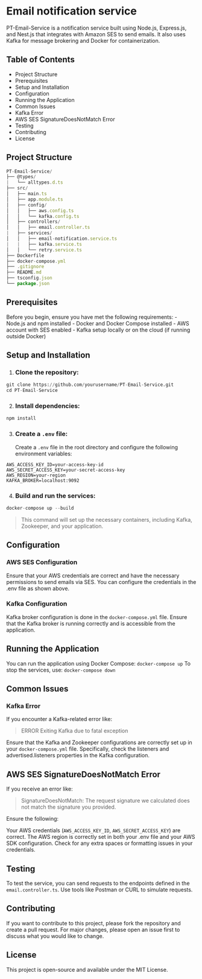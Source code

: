 # Email notification service

PT-Email-Service is a notification service built using Node.js, Express.js, and Nest.js that integrates with Amazon SES to send emails. It also uses Kafka for message brokering and Docker for containerization.

## Table of Contents

- Project Structure
- Prerequisites
- Setup and Installation
- Configuration
- Running the Application
- Common Issues
- Kafka Error
- AWS SES SignatureDoesNotMatch Error
- Testing
- Contributing
- License

## Project Structure

```javascript
PT-Email-Service/
├── @types/
|   └── alltypes.d.ts
├── src/
│   ├── main.ts
│   ├── app.module.ts
│   ├── config/
│   │   ├── aws.config.ts
│   │   └── kafka.config.ts
│   ├── controllers/
│   │   ├── email.controller.ts
|   ├── services/
│   │   ├── email-notification.service.ts
|   |   ├── kafka.service.ts
│   │   └── retry.service.ts
├── Dockerfile
├── docker-compose.yml
├── .gitignore
├── README.md
├── tsconfig.json
└── package.json
```

## Prerequisites

Before you begin, ensure you have met the following requirements: - Node.js and npm installed - Docker and Docker Compose installed - AWS account with SES enabled - Kafka setup locally or on the cloud (if running outside Docker)

## Setup and Installation

1. ### Clone the repository:

```python
git clone https://github.com/yourusername/PT-Email-Service.git
cd PT-Email-Service
```

2. ### Install dependencies:

```python
npm install
```

3. ### Create a `.env` file:
   Create a `.env` file in the root directory and configure the following environment variables:

```console
AWS_ACCESS_KEY_ID=your-access-key-id
AWS_SECRET_ACCESS_KEY=your-secret-access-key
AWS_REGION=your-region
KAFKA_BROKER=localhost:9092
```

4. ### Build and run the services:

```python
docker-compose up --build
```

> This command will set up the necessary containers, including Kafka, Zookeeper, and your application.

## Configuration

### AWS SES Configuration

Ensure that your AWS credentials are correct and have the necessary permissions to send emails via SES. You can configure the credentials in the .env file as shown above.

### Kafka Configuration

Kafka broker configuration is done in the `docker-compose.yml` file. Ensure that the Kafka broker is running correctly and is accessible from the application.

## Running the Application

You can run the application using Docker Compose:
`docker-compose up`
To stop the services, use:
`docker-compose down`

## Common Issues

### Kafka Error

If you encounter a Kafka-related error like:

> ERROR Exiting Kafka due to fatal exception

Ensure that the Kafka and Zookeeper configurations are correctly set up in your `docker-compose.yml` file. Specifically, check the listeners and advertised.listeners properties in the Kafka configuration.

## AWS SES SignatureDoesNotMatch Error

If you receive an error like:

> SignatureDoesNotMatch: The request signature we calculated does not match the signature you provided.

Ensure the following:

Your AWS credentials (`AWS_ACCESS_KEY_ID`, `AWS_SECRET_ACCESS_KEY`) are correct.
The AWS region is correctly set in both your .env file and your AWS SDK configuration.
Check for any extra spaces or formatting issues in your credentials.

## Testing

To test the service, you can send requests to the endpoints defined in the `email.controller.ts`. Use tools like Postman or CURL to simulate requests.

## Contributing

If you want to contribute to this project, please fork the repository and create a pull request. For major changes, please open an issue first to discuss what you would like to change.

## License

This project is open-source and available under the MIT License.
